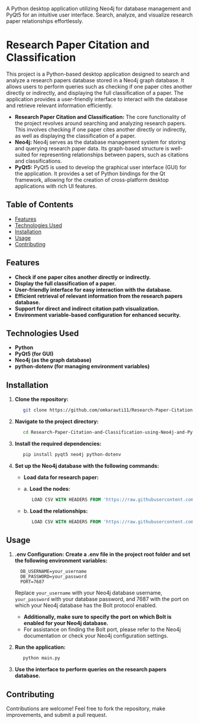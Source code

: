A Python desktop application utilizing Neo4j for database management and PyQt5 for an intuitive user interface. Search, analyze, and visualize research paper relationships effortlessly.


# Research Paper Citation and Classification

This project is a Python-based desktop application designed to search and analyze a research papers database stored in a Neo4j graph database. It allows users to perform queries such as checking if one paper cites another directly or indirectly, and displaying the full classification of a paper. The application provides a user-friendly interface to interact with the database and retrieve relevant information efficiently.

- **Research Paper Citation and Classification:** The core functionality of the project revolves around searching and analyzing research papers. This involves checking if one paper cites another directly or indirectly, as well as displaying the classification of a paper.
- **Neo4j:** Neo4j serves as the database management system for storing and querying research paper data. Its graph-based structure is well-suited for representing relationships between papers, such as citations and classifications.
- **PyQt5:** PyQt5 is used to develop the graphical user interface (GUI) for the application. It provides a set of Python bindings for the Qt framework, allowing for the creation of cross-platform desktop applications with rich UI features.


## Table of Contents

- [Features](#features)
- [Technologies Used](#technologies-used)
- [Installation](#installation)
- [Usage](#usage)
- [Contributing](#contributing)

## Features

- **Check if one paper cites another directly or indirectly.**
- **Display the full classification of a paper.**
- **User-friendly interface for easy interaction with the database.**
- **Efficient retrieval of relevant information from the research papers database.**
- **Support for direct and indirect citation path visualization.**
- **Environment variable-based configuration for enhanced security.**


## Technologies Used

- **Python**
- **PyQt5 (for GUI)**
- **Neo4j (as the graph database)**
- **python-dotenv (for managing environment variables)**


## Installation

1. **Clone the repository:**

   ```bash
      git clone https://github.com/omkarauti11/Research-Paper-Citation-and-Classification-using-Neo4j-and-PyQt5.git
   ```

2. **Navigate to the project directory:**

   ```bash
      cd Research-Paper-Citation-and-Classification-using-Neo4j-and-PyQt5
   ```
   
3. **Install the required dependencies:**
   
    ```bash
       pip install pyqt5 neo4j python-dotenv
    ```
   
4. **Set up the Neo4j database with the following commands:**
   - **Load data for research paper:**
   - a. **Load the nodes:**

      ```sql
         LOAD CSV WITH HEADERS FROM 'https://raw.githubusercontent.com/ngshya/datasets/master/cora/cora_content.csv' AS line FIELDTERMINATOR ',' CREATE (:Paper {id: line.paper_id, class: line.label})
      ```

   - b. **Load the relationships:**

      ```sql
         LOAD CSV WITH HEADERS FROM 'https://raw.githubusercontent.com/ngshya/datasets/master/cora/cora_cites.csv' AS line FIELDTERMINATOR ',' MATCH (citing_paper:Paper {id: line.citing_paper_id}),(cited_paper:Paper {id: line.cited_paper_id}) CREATE (citing_paper)-[:CITES]->(cited_paper)
      ```

## Usage

1. **.env Configuration:**
   **Create a .env file in the project root folder and set the following environment variables:**
      
    ```env
      DB_USERNAME=your_username
      DB_PASSWORD=your_password
      PORT=7687
    ```
    
    Replace `your_username` with your Neo4j database username, `your_password` with your database password, and 7687 with the port on which your Neo4j database has the Bolt protocol enabled.
    - **Additionally, make sure to specify the port on which Bolt is enabled for your Neo4j database.**
    - For assistance on finding the Bolt port, please refer to the Neo4j documentation or check your Neo4j configuration settings.
   
2. **Run the application:**

    ```bash
       python main.py
    ```

3. **Use the interface to perform queries on the research papers database.**


## Contributing

Contributions are welcome! Feel free to fork the repository, make improvements, and submit a pull request. 